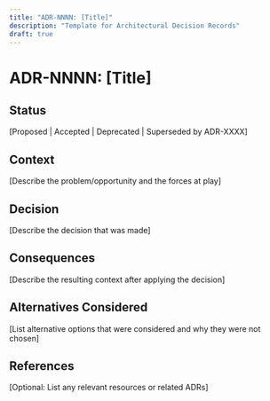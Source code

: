 ```yaml
---
title: "ADR-NNNN: [Title]"
description: "Template for Architectural Decision Records"
draft: true
---
```


# ADR-NNNN: [Title]

## Status
[Proposed | Accepted | Deprecated | Superseded by ADR-XXXX]

## Context
[Describe the problem/opportunity and the forces at play]

## Decision
[Describe the decision that was made]

## Consequences
[Describe the resulting context after applying the decision]

## Alternatives Considered
[List alternative options that were considered and why they were not chosen]

## References
[Optional: List any relevant resources or related ADRs]